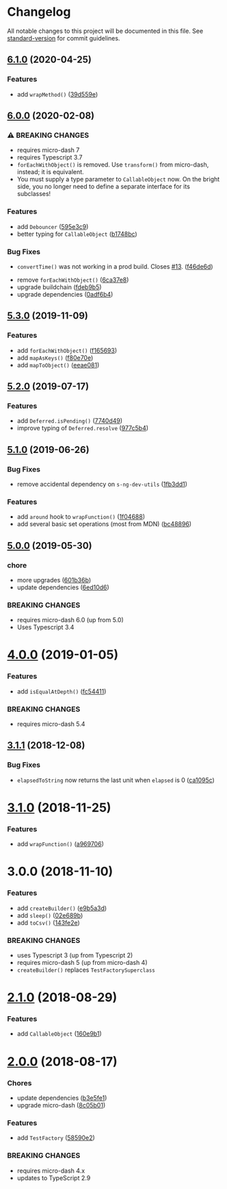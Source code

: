 # Changelog

All notable changes to this project will be documented in this file. See [standard-version](https://github.com/conventional-changelog/standard-version) for commit guidelines.

## [6.1.0](https://github.com/simontonsoftware/s-js-utils/compare/v6.0.0...v6.1.0) (2020-04-25)

### Features

- add `wrapMethod()` ([39d559e](https://github.com/simontonsoftware/s-js-utils/commit/39d559e34df3546a52c611be2971432fcad65e2b))

## [6.0.0](https://github.com/simontonsoftware/s-js-utils/compare/v5.3.0...v6.0.0) (2020-02-08)

### ⚠ BREAKING CHANGES

- requires micro-dash 7
- requires Typescript 3.7
- `forEachWithObject()` is removed. Use `transform()` from micro-dash, instead; it is equivalent.
- You must supply a type parameter to `CallableObject` now. On the bright side, you no longer need to define a separate interface for its subclasses!

### Features

- add `Debouncer` ([595e3c9](https://github.com/simontonsoftware/s-js-utils/commit/595e3c959bb1d9ce4506b4ba93a058bc9052c7d5))
- better typing for `CallableObject` ([b1748bc](https://github.com/simontonsoftware/s-js-utils/commit/b1748bc63809ac8fd146cb67b5af81c14b77130d))

### Bug Fixes

- `convertTime()` was not working in a prod build. Closes [#13](https://github.com/simontonsoftware/s-js-utils/issues/13). ([f46de6d](https://github.com/simontonsoftware/s-js-utils/commit/f46de6dfa4017344b293aa5ff3bc5e27bdba8ddf))

* remove `forEachWithObject()` ([6ca37e8](https://github.com/simontonsoftware/s-js-utils/commit/6ca37e8422249f2011c3837e260ba14997e282c0))
* upgrade buildchain ([fdeb9b5](https://github.com/simontonsoftware/s-js-utils/commit/fdeb9b5f4d7199f1b855e6bd086ca8509ea1482d))
* upgrade dependencies ([0adf6b4](https://github.com/simontonsoftware/s-js-utils/commit/0adf6b48e8fbc1ab619fcc5a4eeae92e338ff1f9))

## [5.3.0](https://github.com/simontonsoftware/s-js-utils/compare/v5.2.0...v5.3.0) (2019-11-09)

### Features

- add `forEachWithObject()` ([f165693](https://github.com/simontonsoftware/s-js-utils/commit/f165693))
- add `mapAsKeys()` ([f80e70e](https://github.com/simontonsoftware/s-js-utils/commit/f80e70e))
- add `mapToObject()` ([eeae081](https://github.com/simontonsoftware/s-js-utils/commit/eeae081))

## [5.2.0](https://github.com/simontonsoftware/s-js-utils/compare/v5.1.0...v5.2.0) (2019-07-17)

### Features

- add `Deferred.isPending()` ([7740d49](https://github.com/simontonsoftware/s-js-utils/commit/7740d49))
- improve typing of `Deferred.resolve` ([977c5b4](https://github.com/simontonsoftware/s-js-utils/commit/977c5b4))

## [5.1.0](https://github.com/simontonsoftware/s-js-utils/compare/v5.0.0...v5.1.0) (2019-06-26)

### Bug Fixes

- remove accidental dependency on `s-ng-dev-utils` ([1fb3dd1](https://github.com/simontonsoftware/s-js-utils/commit/1fb3dd1))

### Features

- add `around` hook to `wrapFunction()` ([1f04688](https://github.com/simontonsoftware/s-js-utils/commit/1f04688))
- add several basic set operations (most from MDN) ([bc48896](https://github.com/simontonsoftware/s-js-utils/commit/bc48896))

## [5.0.0](https://github.com/simontonsoftware/s-js-utils/compare/v4.0.0...v5.0.0) (2019-05-30)

### chore

- more upgrades ([601b36b](https://github.com/simontonsoftware/s-js-utils/commit/601b36b))
- update dependencies ([6ed10d6](https://github.com/simontonsoftware/s-js-utils/commit/6ed10d6))

### BREAKING CHANGES

- requires micro-dash 6.0 (up from 5.0)
- Uses Typescript 3.4

<a name="4.0.0"></a>

# [4.0.0](https://github.com/simontonsoftware/s-js-utils/compare/v3.1.1...v4.0.0) (2019-01-05)

### Features

- add `isEqualAtDepth()` ([fc54411](https://github.com/simontonsoftware/s-js-utils/commit/fc54411))

### BREAKING CHANGES

- requires micro-dash 5.4

<a name="3.1.1"></a>

## [3.1.1](https://github.com/simontonsoftware/s-js-utils/compare/v3.1.0...v3.1.1) (2018-12-08)

### Bug Fixes

- `elapsedToString` now returns the last unit when `elapsed` is 0 ([ca1095c](https://github.com/simontonsoftware/s-js-utils/commit/ca1095c))

<a name="3.1.0"></a>

# [3.1.0](https://github.com/simontonsoftware/s-js-utils/compare/v3.0.0...v3.1.0) (2018-11-25)

### Features

- add `wrapFunction()` ([a969706](https://github.com/simontonsoftware/s-js-utils/commit/a969706))

<a name="3.0.0"></a>

# 3.0.0 (2018-11-10)

### Features

- add `createBuilder()` ([e9b5a3d](https://github.com/simontonsoftware/s-js-utils/commit/e9b5a3d))
- add `sleep()` ([02e689b](https://github.com/simontonsoftware/s-js-utils/commit/02e689b))
- add `toCsv()` ([143fe2e](https://github.com/simontonsoftware/s-js-utils/commit/143fe2e))

### BREAKING CHANGES

- uses Typescript 3 (up from Typescript 2)
- requires micro-dash 5 (up from micro-dash 4)
- `createBuilder()` replaces `TestFactorySuperclass`

<a name="2.1.0"></a>

# [2.1.0](https://github.com/simontonsoftware/s-js-utils/compare/v2.0.0...v2.1.0) (2018-08-29)

### Features

- add `CallableObject` ([160e9b1](https://github.com/simontonsoftware/s-js-utils/commit/160e9b1))

<a name="2.0.0"></a>

# [2.0.0](https://github.com/simontonsoftware/s-js-utils/compare/v1.1.1...v2.0.0) (2018-08-17)

### Chores

- update dependencies ([b3e5fe1](https://github.com/simontonsoftware/s-js-utils/commit/b3e5fe1))
- upgrade micro-dash ([8c05b01](https://github.com/simontonsoftware/s-js-utils/commit/8c05b01))

### Features

- add `TestFactory` ([58590e2](https://github.com/simontonsoftware/s-js-utils/commit/58590e2))

### BREAKING CHANGES

- requires micro-dash 4.x
- updates to TypeScript 2.9

